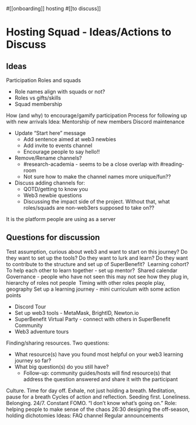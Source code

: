 #[[onboarding]] hosting #[[to discuss]] 
# Hosting Squad - Ideas/Actions to Discuss
## Ideas

Participation
Roles and squads
- Role names align with squads or not?
- Roles vs gifts/skills
- Squad membership

How (and why) to encourage/gamify participation
Process for following up with new arrivals
Idea: Mentorship of new members
Discord maintenance
- Update “Start here” message
	- Add sentence aimed at web3 newbies
	- Add invite to events channel
	- Encourage people to say hello!!
- Remove/Rename channels?
	- #research-academia - seems to be a close overlap with #reading-room
	- Not sure how to make the channel names more unique/fun??
- Discuss adding channels for:
	- QOTD/getting to know you
	- Web3 newbie questions
	- Discussing the impact side of the project. Without that, what roles/squads are non-web3ers supposed to take on??

It is the platform people are using as a server 
## Questions for discussion

Test assumption, curious about web3 and want to start on this journey? Do they want to set up the tools? Do they want to lurk and learn? Do they want to contribute to the structure and set up of SuperBenefit? 
Learning cohort? To help each other to learn together - set up mentor? 
Shared calendar
Governance - people who have not seen this may not see how they plug in, hierarchy of roles not people 
Timing with other roles people play, geography
Set up a learning journey - mini curriculum with some action points
- Discord Tour
- Set up web3 tools - MetaMask, BrightID, Newton.io 
- SuperBenefit Virtual Party - connect with others in SuperBenefit Community
- Web3 adventure tours

Finding/sharing resources. Two questions:
- What resource(s) have you found most helpful on your web3 learning journey so far?
- What big question(s) do you still have?
	- Follow-up: community guides/hosts will find resource(s) that address the question answered and share it with the participant


Culture. Time for day off. Exhale, not just holding a breath.
Meditation, pause for a breath
Cycles of action and reflection. Seeding first.
Loneliness. Belonging.
24/7. Constant FOMO.
“I don’t know what’s going on.” Role: helping people to make sense of the chaos
26:30 designing the off-season, holding dichotomies
Ideas:
FAQ channel
Regular announcements
